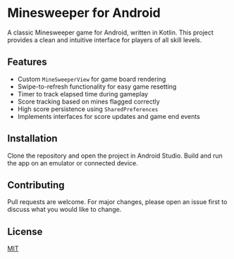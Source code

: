 # Minesweeper for Android

A classic Minesweeper game for Android, written in Kotlin. This project provides a clean and intuitive interface for players of all skill levels.

## Features

- Custom `MineSweeperView` for game board rendering
- Swipe-to-refresh functionality for easy game resetting
- Timer to track elapsed time during gameplay
- Score tracking based on mines flagged correctly
- High score persistence using `SharedPreferences`
- Implements interfaces for score updates and game end events

## Installation

Clone the repository and open the project in Android Studio. Build and run the app on an emulator or connected device.

## Contributing

Pull requests are welcome. For major changes, please open an issue first to discuss what you would like to change.

## License

[MIT](https://choosealicense.com/licenses/mit/)
